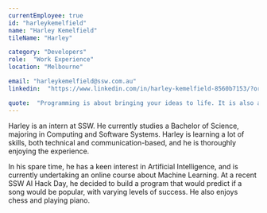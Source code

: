 ```yaml
---
currentEmployee: true
id: "harleykemelfield"
name: "Harley Kemelfield"
tileName: "Harley"

category: "Developers"
role:  "Work Experience"
location: "Melbourne"

email: "harleykemelfield@ssw.com.au"
linkedin:  "https://www.linkedin.com/in/harley-kemelfield-8560b7153/?originalSubdomain=au"

quote:  "Programming is about bringing your ideas to life. It is also a direct application of Murphy's law."
---
```


Harley is an intern at SSW. He currently studies a Bachelor of Science, majoring in Computing and Software Systems. Harley is learning a lot of skills, both technical and communication-based, and he is thoroughly enjoying the experience.

In his spare time, he has a keen interest in Artificial Intelligence, and is currently undertaking an online course about Machine Learning. At a recent SSW AI Hack Day, he decided to build a program that would predict if a song would be popular, with varying levels of success. He also enjoys chess and playing piano.
